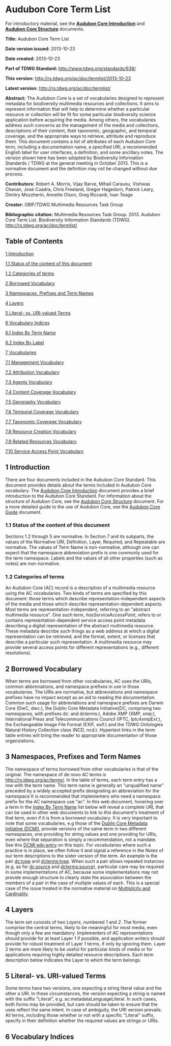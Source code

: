 # Audubon Core Term List

For introductory material, see the **[Audubon
Core Introduction](introduction.md)** and **[Audubon Core
Structure](structure.md)** documents.

**Title:** Audubon Core Term List

**Date version issued:** 2013-10-23

**Date created:** 2013-10-23

**Part of TDWG Standard:** http://www.tdwg.org/standards/638/

**This version:** http://rs.tdwg.org/ac/doc/termlist/2013-10-23

**Latest version:** http://rs.tdwg.org/ac/doc/termlist/

**Abstract:** The Audubon Core is a set of vocabularies designed to
represent metadata for biodiversity multimedia resources and
collections. It aims to represent information that will help to
determine whether a particular resource or collection will be fit for
some particular biodiversity science application before acquiring the
media. Among others, the vocabularies address such concerns as the
management of the media and collections, descriptions of their content,
their taxonomic, geographic, and temporal coverage, and the appropriate
ways to retrieve, attribute and reproduce them. This document contains a
list of attributes of each Audubon Core term, including a documentation
name, a specified URI, a recommended English label for user interfaces,
a definition, and some ancillary notes. The version shown here has been
adopted by Biodiversity Information Standards / TDWG at the general
meeting in October 2013. This is a normative document and the definition
may not be changed without due process.

**Contributors:** Robert A. Morris, Vijay Barve, Mihail Carausu, Vishwas
Chavan, José Cuadra, Chris Freeland, Gregor Hagedorn, Patrick Leary,
Dimitry Mozzherin, Annette Olson, Greg Riccardi, Ivan Teage

**Creator:** GBIF/TDWG Multimedia Resources Task Group

**Bibliographic citation:** Multimedia Resources Task Group. 2013. Audubon Core Term List. Biodiversity Information Standards (TDWG). http://rs.tdwg.org/ac/doc/termlist/

## Table of Contents

[1 Introduction](#1-introduction)

[1.1 Status of the content of this document](#11-status-of-the-content-of-this-document)

[1.2 Categories of terms](#12-categories-of-terms)

[2 Borrowed Vocabulary](#2-borrowed-vocabulary)

[3 Namespaces, Prefixes and Term Names](#3-namespaces-prefixes-and-term-names)

[4 Layers](#4-layers)

[5 Literal- vs. URI-valued Terms](#5-literal--vs-uri-valued-terms)

[6 Vocabulary Indices](#6-vocabulary-indices)

[6.1 Index By Term Name](#61-index-by-term-name)

[6.2 Index By Label](#62-index-by-label)

[7 Vocabularies](#7-vocabularies)

[7.1 Management Vocabulary](#71-management-vocabulary)

[7.2 Attribution Vocabulary](#72-attribution-vocabulary)

[7.3 Agents Vocabulary](#73-agents-vocabulary)

[7.4 Content Coverage Vocabulary](#74-content-coverage-vocabulary)

[7.5 Geography Vocabulary](#75-geography-vocabulary)

[7.6 Temporal Coverage Vocabulary](#76-temporal-coverage-vocabulary)

[7.7 Taxonomic Coverage Vocabulary](#77-taxonomic-coverage-vocabulary)

[7.8 Resource Creation Vocabulary](#78-resource-creation-vocabulary)

[7.9 Related Resources Vocabulary](#79-related-resources-vocabulary)

[7.10 Service Access Point Vocabulary](#710-service-access-point-vocabulary)


## 1 Introduction

There are four documents included in the Aububon Core Standard.  This document provides details about the terms included in Audubon Core vocabulary. The [Audubon Core Introduction](introduction.md) document provides a brief introduction to the Audubon Core Standard. For information about the structure of Audubon Core, see the [Audubon Core Structure](structure.md) document.  For a more detailed guide to the use of Audubon Core, see the [Audubon Core Guide](guide.md) document.


### 1.1 Status of the content of this document

Sections 1.2 through 5 are normative.  In Section 7 and its subparts, the values of the Normative URI, Definition, Layer, Required, and Repeatable are normative. The values of Term Name is non-normative, although one can expect that the namespace abbreviation prefix is one commonly used for the term namespace.  Labels and the values of all other properties (such as notes) are non-normative.


### 1.2 Categories of terms

An Audubon Core (AC) record is a description of a multimedia resource
using the AC vocabularies. Two kinds of terms are specified by this
document: those terms which describe representation-independent aspects
of the media and those which describe representation-dependent aspects.
Most terms are representation-independent, referring to an "abstract
multimedia resource". One such term, *hasServiceAccessPoint*, refers to
or contains representation-dependent service access point metadata
describing a digital representation of the abstract multimedia resource.
These metadata describe such things as a web address at which a digital
representation can be retrieved, and the format, extent, or licenses
that describe a particular such representation. A multimedia resource
may provide several access points for different representations (e.g.,
different resolutions).


## 2 Borrowed Vocabulary

When terms are borrowed from other vocabularies, AC uses the URIs,
common abbreviations, and namespace prefixes in use in those
vocabularies. The URIs are normative, but abbreviations and namespace
prefixes have no impact except as an aid to reading the documentation.
Common such usage for abbreviations and namespace prefixes are Darwin
Core (DwC, dwc:), the Dublin Core Metadata Initiative(DC, comprising two
namespaces, with prefixes dc: and dcterms:), Adobe XMP (XMP, xmp:),
International Press and Telecommunications Council (IPTC, Iptc4xmpExt:),
the Exchangeable Image File Format (EXIF, exif:) and the TDWG Ontologies
Natural History Collection class (NCD, ncd:). Hypertext links in the
term table entries will bring the reader to appropriate documentation of
those organizations.


## 3 Namespaces, Prefixes and Term Names

The namespace of terms borrowed from other vocabularies is that of the
original. The namespace of de novo AC terms is
http://rs.tdwg.org/ac/terms/. In the table of terms, each term entry has
a row with the term name. This term name is generally an "unqualified
name" preceded by a widely accepted prefix designating an abbreviation
for the namespace It is recommended that implementers who need a
namespace prefix for the AC namespace use "ac". In this web document,
hovering over a term in the [Index By Term Name](#index-by-term-name)
list below will reveal a complete URL that can be used in other web
documents to link to *this* document's treatment of that term, even if
it is from a borrowed vocabulary. It is very important to note that some
vocabularies, e.g those of the
[Dublin Core Metadata Initiative (DCMI)](http://dublincore.org/),
provide versions of the same term in two different namespaces, one
providing for string values and one providing for URIs, even where that
separation is simply a recommendation, not a mandate. See this
[DCMI wiki entry](http://wiki.dublincore.org/index.php/FAQ/DC_and_DCTERMS_Namespaces)
on this topic. For vocabularies where such a practice is in place, we
often follow it and signal a reference in the Notes of our term
descriptions to the sister version of the term. An example is the pair
[dc:type](#dc_type) and [dcterms:type](#dcterms_type). When such a pair allows repeated instances (e.g. as for [dc:source](#dc_source) and [dcterms:source](#dcterms_source)), particular care may be required in some
implementations of AC, because
some implementations may not provide enough structure to clearly state
the association between the members of a pair in the case of multiple
values of each. This is a special case of the issue treated in the
normative material on [Multiplicity and Cardinality](structure.md#3-multiplicity-and-cardinality).


## 4 Layers

The term set consists of two *Layers*, numbered *1* and *2*. The former
comprise the central terms, likely to be meaningful for most media, even
though only a few are mandatory. Implementers of AC representations
should provide for at least Layer 1 if possible, and application writers
should provide for robust treatment of Layer 1 terms, if only by
ignoring them. Layer 2 terms are more likely to be useful for particular
kinds of media or for applications requiring highly detailed resource
descriptions. Each term description below indicates the Layer to which
the term belongs.


## 5 Literal- vs. URI-valued Terms

Some terms have two versions, one expecting a string literal value and
the other a URI. In these circumstances, the version expecting a string
is named with the suffix "Literal", e.g. ac:metadataLanguageLiteral. In
such cases, both forms may be provided, but care should be taken to
ensure that the uses reflect the same intent. In case of ambiguity, the
URI version prevails. All terms, including those whether or not with a
specific "Literal" suffix, specify in their definition whether the
required values are strings or URIs.



## 6 Vocabulary Indices
